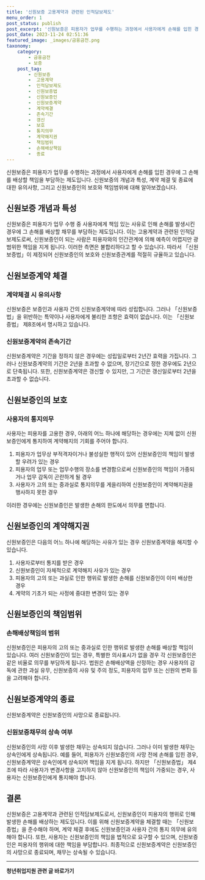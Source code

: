 ```yaml
---
title: '신원보증 고용계약과 관련된 인적담보제도'
menu_order: 1
post_status: publish
post_excerpt: '신원보증은 피용자가 업무를 수행하는 과정에서 사용자에게 손해를 입힌 경우에 그 손해를 배상할 책임을 부담하는 제도입니다. 신원보증의 개념과 특성, 계약 체결 및 종료에 대한 유의사항, 그리고 신원보증인의 보호와 책임범위에 대해 알아보겠습니다.'
post_date: 2023-11-24 02:51:36
featured_image: _images/금융금전.png
taxonomy:
    category:
        - 금융금전
        - 보증
    post_tag:
        - 신원보증
        -  고용계약
        -  인적담보제도
        -  신원보증법
        -  신원보증인
        -  신원보증계약
        -  계약체결
        -  존속기간
        -  갱신
        -  보호
        -  통지의무
        -  계약해지권
        -  책임범위
        -  손해배상책임
        -  종료
---
```



신원보증은 피용자가 업무를 수행하는 과정에서 사용자에게 손해를 입힌 경우에 그 손해를 배상할 책임을 부담하는 제도입니다. 신원보증의 개념과 특성, 계약 체결 및 종료에 대한 유의사항, 그리고 신원보증인의 보호와 책임범위에 대해 알아보겠습니다. 

## 신원보증 개념과 특성

신원보증은 피용자가 업무 수행 중 사용자에게 책임 있는 사유로 인해 손해를 발생시킨 경우에 그 손해를 배상할 채무를 부담하는 제도입니다. 이는 고용계약과 관련된 인적담보제도로써, 신원보증인이 되는 사람은 피용자와의 인간관계에 의해 예측이 어렵지만 광범위한 책임을 지게 됩니다. 이러한 측면은 불합리하다고 할 수 있습니다. 따라서 「신원보증법」이 제정되어 신원보증인의 보호와 신원보증관계를 적절히 규율하고 있습니다.

## 신원보증계약 체결

### 계약체결 시 유의사항

신원보증은 보증인과 사용자 간의 신원보증계약에 따라 성립합니다. 그러나 「신원보증법」을 위반하는 특약이나 사용자에게 불리한 조항은 효력이 없습니다. 이는 「신원보증법」 제8조에서 명시하고 있습니다.

### 신원보증계약의 존속기간

신원보증계약은 기간을 정하지 않은 경우에는 성립일로부터 2년간 효력을 가집니다. 그러나 신원보증계약의 기간은 2년을 초과할 수 없으며, 장기간으로 정한 경우에도 2년으로 단축됩니다. 또한, 신원보증계약은 갱신할 수 있지만, 그 기간은 갱신일로부터 2년을 초과할 수 없습니다.

## 신원보증인의 보호

### 사용자의 통지의무

사용자는 피용자를 고용한 경우, 아래의 어느 하나에 해당하는 경우에는 지체 없이 신원보증인에게 통지하여 계약해지의 기회를 주어야 합니다.

1. 피용자가 업무상 부적격자이거나 불성실한 행적이 있어 신원보증인의 책임이 발생할 우려가 있는 경우
2. 피용자의 업무 또는 업무수행의 장소를 변경함으로써 신원보증인의 책임이 가중되거나 업무 감독이 곤란하게 될 경우
3. 사용자가 고의 또는 중과실로 통지의무를 게을리하여 신원보증인이 계약해지권을 행사하지 못한 경우

이러한 경우에는 신원보증인은 발생한 손해의 한도에서 의무를 면합니다.

## 신원보증인의 계약해지권

신원보증인은 다음의 어느 하나에 해당하는 사유가 있는 경우 신원보증계약을 해지할 수 있습니다.

1. 사용자로부터 통지를 받은 경우
2. 신원보증인이 자체적으로 계약해지 사유가 있는 경우
3. 피용자의 고의 또는 과실로 인한 행위로 발생한 손해를 신원보증인이 이미 배상한 경우
4. 계약의 기초가 되는 사정에 중대한 변경이 있는 경우

## 신원보증인의 책임범위

### 손해배상책임의 범위

신원보증인은 피용자의 고의 또는 중과실로 인한 행위로 발생한 손해를 배상할 책임이 있습니다. 여러 신원보증인이 있는 경우, 특별한 의사표시가 없을 경우 각 신원보증인은 같은 비율로 의무를 부담하게 됩니다. 법원은 손해배상액을 산정하는 경우 사용자의 감독에 관한 과실 유무, 신원보증의 사유 및 주의 정도, 피용자의 업무 또는 신원의 변화 등을 고려해야 합니다.

## 신원보증계약의 종료

신원보증계약은 신원보증인의 사망으로 종료됩니다.

### 신원보증채무의 상속 여부

신원보증인의 사망 이후 발생한 채무는 상속되지 않습니다. 그러나 이미 발생한 채무는 상속인에게 상속됩니다. 예를 들어, 피용자가 신원보증인의 사망 전에 손해를 입힌 경우, 신원보증계약은 상속인에게 상속되어 책임을 지게 됩니다. 하지만 「신원보증법」 제4조에 따라 사용자가 변경사항을 고지하지 않아 신원보증인의 책임이 가중되는 경우, 사용자는 신원보증인에게 통지해야 합니다.

## 결론

신원보증은 고용계약과 관련된 인적담보제도로서, 신원보증인이 피용자의 행위로 인해 발생한 손해를 배상하는 제도입니다. 이를 위해 신원보증계약을 체결할 때는 「신원보증법」을 준수해야 하며, 계약 체결 후에도 신원보증인과 사용자 간의 통지 의무에 유의해야 합니다. 또한, 사용자는 신원보증인의 책임을 법적으로 요구할 수 있으며, 신원보증인은 피용자의 행위에 대한 책임을 부담합니다. 최종적으로 신원보증계약은 신원보증인의 사망으로 종료되며, 채무는 상속될 수 있습니다.
<!-- wp:separator -->
<hr class="wp-block-separator has-alpha-channel-opacity"/>
<!-- /wp:separator -->

<!-- wp:group {"backgroundColor":"base","layout":{"type":"constrained"}} -->
<div class="wp-block-group has-base-background-color has-background"><!-- wp:paragraph {"align":"center","fontSize":"medium"} -->
<p class="has-text-align-center has-large-font-size"><strong>청년취업지원 관련 글 바로가기</strong></p>
<!-- /wp:paragraph -->


<!-- wp:latest-posts
{"categories":[{"id":12739,"count":19,"description":"","link":"https://uknowlaw.com/category/%ec%b2%ad%eb%85%84%ec%b7%a8%ec%97%85%ec%a7%80%ec%9b%90/","name":"청년취업지원","slug":"청년취업지원","taxonomy":"category","parent":0,"meta":[],"_links":{"self":[{"href":"https://uknowlaw.com/wp-json/wp/v2/categories/12739"}],"collection":[{"href":"https://uknowlaw.com/wp-json/wp/v2/categories"}],"about":[{"href":"https://uknowlaw.com/wp-json/wp/v2/taxonomies/category"}],"wp:post_type":[{"href":"https://uknowlaw.com/wp-json/wp/v2/posts?categories=12739"}],"curies":[{"name":"wp","href":"https://api.w.org/{rel}","templated":true}]}}],"postsToShow":100,"excerptLength":28,"postLayout":"grid","columns":2,"featuredImageAlign":"left","featuredImageSizeSlug":"large","fontSize":"small"} /--></div>
<!-- /wp:group -->